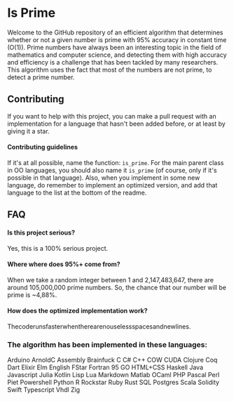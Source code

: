
# Is Prime

Welcome to the GitHub repository of an efficient algorithm that determines whether or not a given number is prime with 95% accuracy in constant time (O(1)). Prime numbers have always been an interesting topic in the field of mathematics and computer science, and detecting them with high accuracy and efficiency is a challenge that has been tackled by many researchers. This algorithm uses the fact that most of the numbers are not prime, to detect a prime number.


## Contributing
If you want to help with this project, you can make a pull request with an implementation for a language that hasn't been added before, or at least by giving it a star.

#### Contributing guidelines
If it's at all possible, name the function: `is_prime`. For the main parent class in OO languages, you should also name it `is_prime` (of course, only if it's possible in that language). Also, when you implement in some new language, do remember to implement an optimized version, and add that language to the list at the bottom of the readme.


## FAQ

#### Is this project serious?

Yes, this is a 100% serious project.

#### Where where does 95%+ come from?

When we take a random integer between 1 and 2,147,483,647, there are around 105,000,000 prime numbers. So, the chance that our number will be prime is ~4,88%.

#### How does the optimized implementation work?

Thecoderunsfasterwhentherearenouselessspacesandnewlines.

### The algorithm has been implemented in these languages:
Arduino
ArnoldC
Assembly
Brainfuck
C
C#
C++
COW
CUDA
Clojure
Coq
Dart
Elixir
Elm
English
FStar
Fortran 95
GO
HTML+CSS
Haskell
Java
Javascript
Julia
Kotlin
Lisp
Lua
Markdown
Matlab
OCaml
PHP
Pascal
Perl
Piet
Powershell
Python
R
Rockstar
Ruby
Rust
SQL
Postgres
Scala
Solidity
Swift
Typescript
Vhdl
Zig
